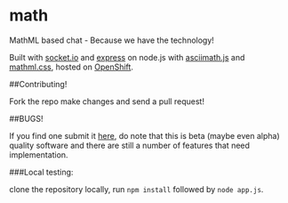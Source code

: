 math
====

MathML based chat - Because we have the technology!

Built with [socket.io](http://socket.io) and [express](http://expressjs.com) on node.js with [asciimath.js](http://mathcs.chapman.edu/~jipsen/mathml/asciimath.html) and [mathml.css](https://github.com/fred-wang/mathml.css/blob/master/mathml.css), hosted on [OpenShift](https://www.openshift.com/).

##Contributing!

Fork the repo make changes and send a pull request!

##BUGS!

If you find one submit it [here](https://github.com/hansolo669/math/issues), do note that this is beta (maybe even alpha) quality software and there are still a number of features that need implementation.

###Local testing:

clone the repository locally, run `npm install` followed by `node app.js`.  